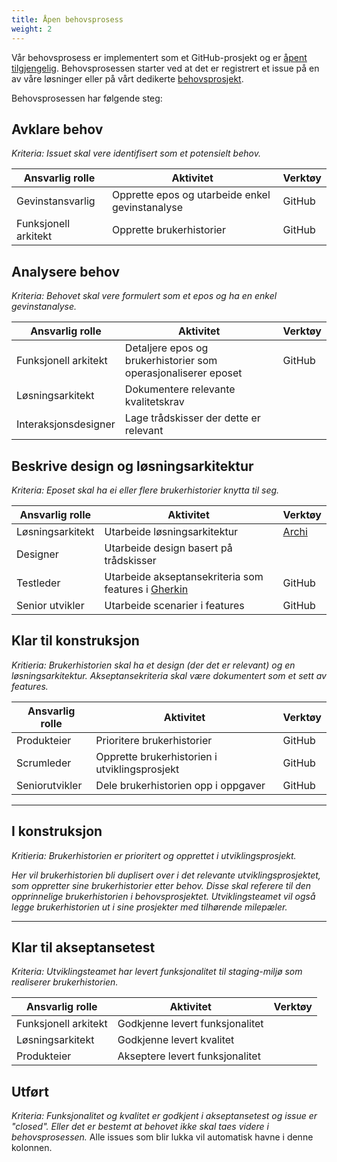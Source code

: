 ```yaml
---
title: Åpen behovsprosess
weight: 2
---
```


Vår behovsprosess er implementert som et GitHub-prosjekt og er <a href="https://github.com/orgs/Informasjonsforvaltning/projects/3" target="_blank">åpent tilgjengelig</a>. Behovsprosessen starter ved at det er registrert et issue på en av våre løsninger eller på vårt dedikerte <a href="https://github.com/Informasjonsforvaltning/behov/issues" target="_blank">behovsprosjekt</a>.

Behovsprosessen har følgende steg:

## Avklare behov
*Kriteria: Issuet skal vere identifisert som et potensielt behov.*

| Ansvarlig rolle | Aktivitet | Verktøy |
| --------------- | --------- | ------- |
| Gevinstansvarlig | Opprette epos og utarbeide enkel gevinstanalyse | GitHub |
| Funksjonell arkitekt | Opprette brukerhistorier | GitHub |

## Analysere behov
*Kriteria: Behovet skal vere formulert som et epos og ha en enkel gevinstanalyse.*

| Ansvarlig rolle | Aktivitet | Verktøy |
| --------------- | --------- | ------- |
| Funksjonell arkitekt | Detaljere epos og brukerhistorier som operasjonaliserer eposet | GitHub |
| Løsningsarkitekt | Dokumentere relevante kvalitetskrav | |
| Interaksjonsdesigner | Lage trådskisser der dette er relevant | |

## Beskrive design og løsningsarkitektur
*Kriteria: Eposet skal ha ei eller flere brukerhistorier knytta til seg.*

| Ansvarlig rolle | Aktivitet | Verktøy |
| --------------- | --------- | ------- |
| Løsningsarkitekt | Utarbeide løsningsarkitektur | <a href="https://github.com/Informasjonsforvaltning/SA_Informasjonsforvaltning" target="_blank">Archi</a> |
| Designer | Utarbeide design basert på trådskisser | |
| Testleder | Utarbeide akseptansekriteria som features i <a href="https://docs.cucumber.io/gherkin/reference/" target="_blank">Gherkin</a> | GitHub |
| Senior utvikler | Utarbeide scenarier i features | GitHub |

## Klar til konstruksjon
*Kritieria: Brukerhistorien skal ha et design (der det er relevant) og en løsningsarkitektur. Akseptansekriteria skal være dokumentert som et sett av features.*

| Ansvarlig rolle | Aktivitet | Verktøy |
| --------------- | --------- | ------- |
| Produkteier | Prioritere brukerhistorier | GitHub |
| Scrumleder | Opprette brukerhistorien i utviklingsprosjekt | GitHub |
| Seniorutvikler | Dele brukerhistorien opp i oppgaver | GitHub |
___
## I konstruksjon
*Kritieria: Brukerhistorien er prioritert og opprettet i utviklingsprosjekt.*

*Her vil brukerhistorien bli duplisert over i det relevante utviklingsprosjektet, som oppretter sine brukerhistorier etter behov. Disse skal referere til den opprinnelige brukerhistorien i behovsprosjektet. Utviklingsteamet vil også legge brukerhistorien ut i sine prosjekter med tilhørende milepæler.*
___

## Klar til akseptansetest
*Kriteria: Utviklingsteamet har levert funksjonalitet til staging-miljø som realiserer brukerhistorien.*

| Ansvarlig rolle | Aktivitet | Verktøy |
| --------------- | --------- | ------- |
| Funksjonell arkitekt | Godkjenne levert funksjonalitet | |
| Løsningsarkitekt | Godkjenne levert kvalitet |
| Produkteier | Akseptere levert funksjonalitet  | |

## Utført
*Kriteria: Funksjonalitet og kvalitet er godkjent i akseptansetest og issue er "closed". Eller det er bestemt at behovet ikke skal taes videre i behovsprosessen.*
Alle issues som blir lukka vil automatisk havne i denne kolonnen.
